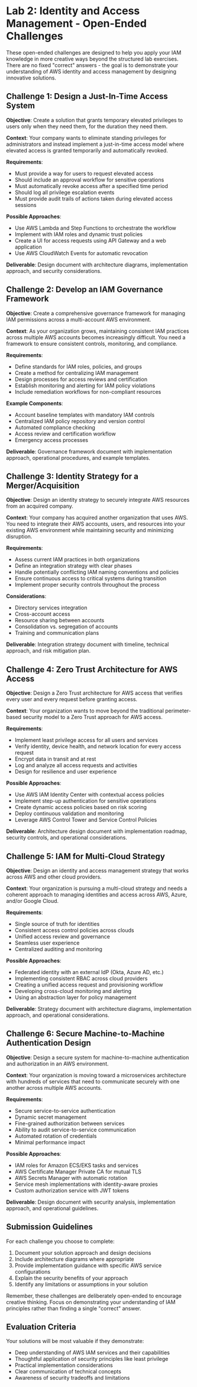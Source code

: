 # Lab 2: Identity and Access Management - Open-Ended Challenges

These open-ended challenges are designed to help you apply your IAM knowledge in more creative ways beyond the structured lab exercises. There are no fixed "correct" answers - the goal is to demonstrate your understanding of AWS identity and access management by designing innovative solutions.

## Challenge 1: Design a Just-In-Time Access System

**Objective**: Create a solution that grants temporary elevated privileges to users only when they need them, for the duration they need them.

**Context**: Your company wants to eliminate standing privileges for administrators and instead implement a just-in-time access model where elevated access is granted temporarily and automatically revoked.

**Requirements**:
- Must provide a way for users to request elevated access
- Should include an approval workflow for sensitive operations
- Must automatically revoke access after a specified time period
- Should log all privilege escalation events
- Must provide audit trails of actions taken during elevated access sessions

**Possible Approaches**:
- Use AWS Lambda and Step Functions to orchestrate the workflow
- Implement with IAM roles and dynamic trust policies
- Create a UI for access requests using API Gateway and a web application
- Use AWS CloudWatch Events for automatic revocation

**Deliverable**: 
Design document with architecture diagrams, implementation approach, and security considerations.

## Challenge 2: Develop an IAM Governance Framework

**Objective**: Create a comprehensive governance framework for managing IAM permissions across a multi-account AWS environment.

**Context**: As your organization grows, maintaining consistent IAM practices across multiple AWS accounts becomes increasingly difficult. You need a framework to ensure consistent controls, monitoring, and compliance.

**Requirements**:
- Define standards for IAM roles, policies, and groups
- Create a method for centralizing IAM management
- Design processes for access reviews and certification
- Establish monitoring and alerting for IAM policy violations
- Include remediation workflows for non-compliant resources

**Example Components**:
- Account baseline templates with mandatory IAM controls
- Centralized IAM policy repository and version control
- Automated compliance checking
- Access review and certification workflow
- Emergency access processes

**Deliverable**:
Governance framework document with implementation approach, operational procedures, and example templates.

## Challenge 3: Identity Strategy for a Merger/Acquisition

**Objective**: Design an identity strategy to securely integrate AWS resources from an acquired company.

**Context**: Your company has acquired another organization that uses AWS. You need to integrate their AWS accounts, users, and resources into your existing AWS environment while maintaining security and minimizing disruption.

**Requirements**:
- Assess current IAM practices in both organizations
- Define an integration strategy with clear phases
- Handle potentially conflicting IAM naming conventions and policies
- Ensure continuous access to critical systems during transition
- Implement proper security controls throughout the process

**Considerations**:
- Directory services integration
- Cross-account access
- Resource sharing between accounts
- Consolidation vs. segregation of accounts
- Training and communication plans

**Deliverable**:
Integration strategy document with timeline, technical approach, and risk mitigation plan.

## Challenge 4: Zero Trust Architecture for AWS Access

**Objective**: Design a Zero Trust architecture for AWS access that verifies every user and every request before granting access.

**Context**: Your organization wants to move beyond the traditional perimeter-based security model to a Zero Trust approach for AWS access.

**Requirements**:
- Implement least privilege access for all users and services
- Verify identity, device health, and network location for every access request
- Encrypt data in transit and at rest
- Log and analyze all access requests and activities
- Design for resilience and user experience

**Possible Approaches**:
- Use AWS IAM Identity Center with contextual access policies
- Implement step-up authentication for sensitive operations
- Create dynamic access policies based on risk scoring
- Deploy continuous validation and monitoring
- Leverage AWS Control Tower and Service Control Policies

**Deliverable**:
Architecture design document with implementation roadmap, security controls, and operational considerations.

## Challenge 5: IAM for Multi-Cloud Strategy

**Objective**: Design an identity and access management strategy that works across AWS and other cloud providers.

**Context**: Your organization is pursuing a multi-cloud strategy and needs a coherent approach to managing identities and access across AWS, Azure, and/or Google Cloud.

**Requirements**:
- Single source of truth for identities
- Consistent access control policies across clouds
- Unified access review and governance
- Seamless user experience
- Centralized auditing and monitoring

**Possible Approaches**:
- Federated identity with an external IdP (Okta, Azure AD, etc.)
- Implementing consistent RBAC across cloud providers
- Creating a unified access request and provisioning workflow
- Developing cross-cloud monitoring and alerting
- Using an abstraction layer for policy management

**Deliverable**:
Strategy document with architecture diagrams, implementation approach, and operational considerations.

## Challenge 6: Secure Machine-to-Machine Authentication Design

**Objective**: Design a secure system for machine-to-machine authentication and authorization in an AWS environment.

**Context**: Your organization is moving toward a microservices architecture with hundreds of services that need to communicate securely with one another across multiple AWS accounts.

**Requirements**:
- Secure service-to-service authentication
- Dynamic secret management
- Fine-grained authorization between services
- Ability to audit service-to-service communication
- Automated rotation of credentials
- Minimal performance impact

**Possible Approaches**:
- IAM roles for Amazon ECS/EKS tasks and services
- AWS Certificate Manager Private CA for mutual TLS
- AWS Secrets Manager with automatic rotation
- Service mesh implementations with identity-aware proxies
- Custom authorization service with JWT tokens

**Deliverable**:
Design document with security analysis, implementation approach, and operational guidelines.

## Submission Guidelines

For each challenge you choose to complete:

1. Document your solution approach and design decisions
2. Include architecture diagrams where appropriate
3. Provide implementation guidance with specific AWS service configurations
4. Explain the security benefits of your approach
5. Identify any limitations or assumptions in your solution

Remember, these challenges are deliberately open-ended to encourage creative thinking. Focus on demonstrating your understanding of IAM principles rather than finding a single "correct" answer.

## Evaluation Criteria

Your solutions will be most valuable if they demonstrate:

- Deep understanding of AWS IAM services and their capabilities
- Thoughtful application of security principles like least privilege
- Practical implementation considerations
- Clear communication of technical concepts
- Awareness of security tradeoffs and limitations 